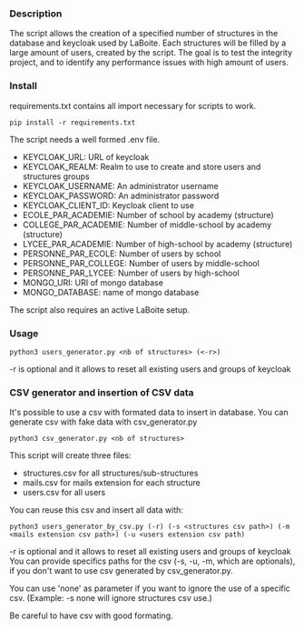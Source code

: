 ### Description

The script allows the creation of a specified number of structures in the database and keycloak used by LaBoite. Each structures will be filled by a large amount of users, created by the script. The goal is to test the integrity project, and to identify any performance issues with high amount of users. 


### Install

requirements.txt contains all import necessary for scripts to work.

```pip install -r requirements.txt```

The script needs a well formed .env file.
- KEYCLOAK_URL: URL of keycloak
- KEYCLOAK_REALM: Realm to use to create and store users and structures groups
- KEYCLOAK_USERNAME: An administrator username
- KEYCLOAK_PASSWORD: An administrator password
- KEYCLOAK_CLIENT_ID: Keycloak client to use
- ECOLE_PAR_ACADEMIE: Number of school by academy (structure)
- COLLEGE_PAR_ACADEMIE: Number of middle-school by academy (structure)
- LYCEE_PAR_ACADEMIE: Number of high-school by academy (structure)
- PERSONNE_PAR_ECOLE: Number of users by school
- PERSONNE_PAR_COLLEGE: Number of users by middle-school
- PERSONNE_PAR_LYCEE: Number of users by high-school
- MONGO_URI: URI of mongo database
- MONGO_DATABASE: name of mongo database


The script also requires an active LaBoite setup.


### Usage

```python3 users_generator.py <nb of structures> (<-r>)```

-r is optional and it allows to reset all existing users and groups of keycloak


### CSV generator and insertion of CSV data

It's possible to use a csv with formated data to insert in database. 
You can generate csv with fake data with csv_generator.py

```python3 csv_generator.py <nb of structures>```

This script will create three files:
- structures.csv for all structures/sub-structures
- mails.csv for mails extension for each structure
- users.csv for all users

You can reuse this csv and insert all data with:

```python3 users_generator_by_csv.py (-r) (-s <structures csv path>) (-m <mails extension csv path>) (-u <users extension csv path)```

-r is optional and it allows to reset all existing users and groups of keycloak
You can provide specifics paths for the csv (-s, -u, -m, which are optionals), if you don't want to use csv generated by csv_generator.py.

You can use 'none' as parameter if you want to ignore the use of a specific csv.
(Example: -s none will ignore structures csv use.)

Be careful to have csv with good formating.

